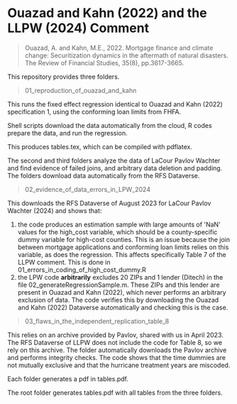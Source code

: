 # Ouazad and Kahn (2022) and the LLPW (2024) Comment

> Ouazad, A. and Kahn, M.E., 2022. Mortgage finance and climate change: Securitization dynamics in the aftermath of natural disasters. The Review of Financial Studies, 35(8), pp.3617-3665.

This repository provides three folders. 

> 01_reproduction_of_ouazad_and_kahn

This runs the fixed effect regression identical to Ouazad and Kahn (2022) specification 1, using the conforming loan limits from FHFA.

Shell scripts download the data automatically from the cloud, R codes prepare the data, and run the regression.

This produces tables.tex, which can be compiled with pdflatex. 



The second and third folders analyze the data of LaCour Pavlov Wachter and find evidence of failed joins, and arbitrary data deletion and padding. The folders download data automatically from the RFS Dataverse.

> 02_evidence_of_data_errors_in_LPW_2024

This downloads the RFS Dataverse of August 2023 for LaCour Pavlov Wachter (2024) and shows that:

1. the code produces an estimation sample with large amounts of 'NaN' values for the high_cost variable, which should be a county-specific dummy variable for high-cost counties. This is an issue because the join between mortgage applications and conforming loan limits relies on this variable, as does the regression. This affects specifically Table 7 of the LLPW comment. This is done in 01_errors_in_coding_of_high_cost_dummy.R
2. the LPW code **arbitrarily** excludes 20 ZIPs and 1 lender (Ditech) in the file 02_generateRegressionSample.m. These ZIPs and this lender are present in Ouazad and Kahn (2022), which never performs an arbitrary exclusion of data. The code verifies this by downloading the Ouazad and Kahn (2022) Dataverse automatically and checking this is the case.

> 03_flaws_in_the_independent_replication_table_8

This relies on an archive provided by Pavlov, shared with us in April 2023. The RFS Dataverse of LLPW does not include the code for Table 8, so we rely on this archive. The folder automatically downloads the Pavlov archive and performs integrity checks. The code shows that the time dummies are not mutually exclusive and that the hurricane treatment years are miscoded.

Each folder generates a pdf in tables.pdf.

The root folder generates tables.pdf with all tables from the three folders.



